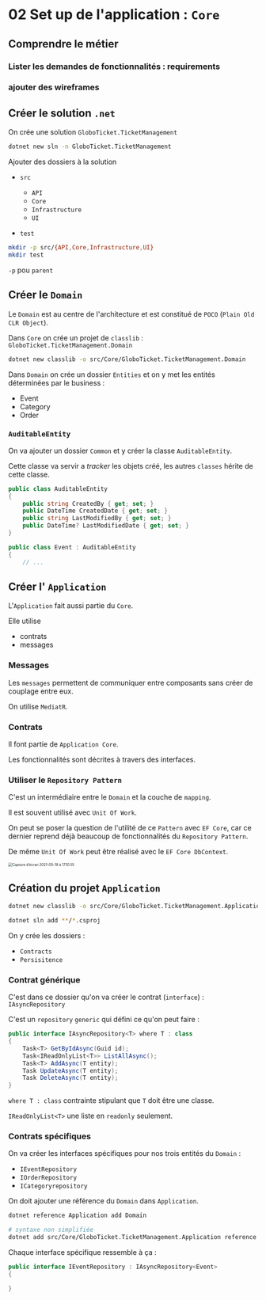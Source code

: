 # 02 Set up de l'application : `Core`

##  Comprendre le métier

### Lister les demandes de fonctionnalités : requirements



### ajouter des wireframes



## Créer le solution `.net`

On crée une solution `GloboTicket.TicketManagement`

```bash
dotnet new sln -n GloboTicket.TicketManagement
```

Ajouter des dossiers à la solution

- `src`
  - `API`
  - `Core`
  - `Infrastructure`
  - `UI`

- `test`

```bash
mkdir -p src/{API,Core,Infrastructure,UI} 
mkdir test
```

`-p` pou `parent`



## Créer le `Domain`

Le `Domain` est au centre de l'architecture et est constitué de `POCO` (`Plain Old CLR Object`).

Dans `Core` on crée un projet de `classlib` : `GloboTicket.TicketManagement.Domain`

```bash
dotnet new classlib -o src/Core/GloboTicket.TicketManagement.Domain
```

Dans `Domain` on crée un dossier `Entities` et on y met les entités déterminées par le business :

- Event
- Category
- Order



### `AuditableEntity`

On va ajouter un dossier `Common` et y créer la classe `AuditableEntity`.

Cette classe va servir a *tracker* les objets créé, les autres `classes` hérite de cette classe.

```cs
public class AuditableEntity
{
    public string CreatedBy { get; set; }
    public DateTime CreatedDate { get; set; }
    public string LastModifiedBy { get; set; }
    public DateTime? LastModifiedDate { get; set; }
}
```

```cs
public class Event : AuditableEntity
{
    // ...
```



## Créer l' `Application`

L'`Application` fait aussi partie du `Core`.

Elle utilise

- contrats
- messages



### Messages

Les `messages` permettent de communiquer entre composants sans créer de couplage entre eux.

On utilise `MediatR`.



### Contrats

Il font partie de `Application Core`.

Les fonctionnalités sont décrites à travers des interfaces.



### Utiliser le `Repository Pattern`

C'est un intermédiaire entre le `Domain` et la couche de `mapping`.

Il est souvent utilisé avec `Unit Of Work`.

On peut se poser la question de l'utilité de ce `Pattern` avec `EF Core`, car ce dernier reprend déjà beaucoup de fonctionnalités du `Repository Pattern`.

De même `Unit Of Work` peut être réalisé avec le `EF Core DbContext`.

<img src="assets/Capture%20d%E2%80%99e%CC%81cran%202021-05-18%20a%CC%80%2017.10.55.png" alt="Capture d’écran 2021-05-18 à 17.10.55" style="zoom:50%;" />



## Création du projet `Application`

```bash
dotnet new classlib -o src/Core/GloboTicket.TicketManagement.Application
```

```bash
dotnet sln add **/*.csproj
```

On y crée les dossiers :

-  `Contracts`
  - `Persisitence`



### Contrat générique

C'est dans ce dossier qu'on va créer le contrat (`interface`) :  `IAsyncRepository`

C'est un `repository` `generic` qui défini ce qu'on peut faire :

```cs
public interface IAsyncRepository<T> where T : class
{
    Task<T> GetByIdAsync(Guid id);
    Task<IReadOnlyList<T>> ListAllAsync();
    Task<T> AddAsync(T entity);
    Task UpdateAsync(T entity);
    Task DeleteAsync(T entity);
}
```

`where T : class` contrainte stipulant que `T` doit être une classe.

`IReadOnlyList<T>` une liste en `readonly` seulement.

### Contrats spécifiques

On va créer les interfaces spécifiques pour nos trois entités du `Domain` :

- `IEventRepository`
- `IOrderRepository`
- `ICategoryrepository`



On doit ajouter une référence du `Domain` dans `Application`.

```bash
dotnet reference Application add Domain
```

```bash
# syntaxe non simplifiée
dotnet add src/Core/GloboTicket.TicketManagement.Application reference src/Core/GloboTicket.TicketManagement.Domain 
```

Chaque interface spécifique ressemble à ça :

```cs
public interface IEventRepository : IAsyncRepository<Event>
{

}
```





















